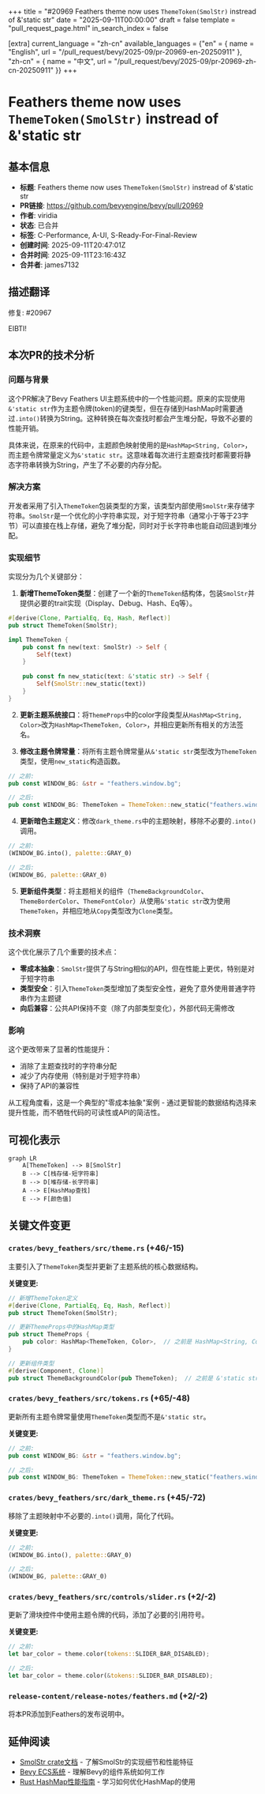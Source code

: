 +++
title = "#20969 Feathers theme now uses `ThemeToken(SmolStr)` instread of &'static str"
date = "2025-09-11T00:00:00"
draft = false
template = "pull_request_page.html"
in_search_index = false

[extra]
current_language = "zh-cn"
available_languages = {"en" = { name = "English", url = "/pull_request/bevy/2025-09/pr-20969-en-20250911" }, "zh-cn" = { name = "中文", url = "/pull_request/bevy/2025-09/pr-20969-zh-cn-20250911" }}
+++

# Feathers theme now uses `ThemeToken(SmolStr)` instread of &'static str

## 基本信息
- **标题**: Feathers theme now uses `ThemeToken(SmolStr)` instread of &'static str
- **PR链接**: https://github.com/bevyengine/bevy/pull/20969
- **作者**: viridia
- **状态**: 已合并
- **标签**: C-Performance, A-UI, S-Ready-For-Final-Review
- **创建时间**: 2025-09-11T20:47:01Z
- **合并时间**: 2025-09-11T23:16:43Z
- **合并者**: james7132

## 描述翻译
修复: #20967

EIBTI!

## 本次PR的技术分析

### 问题与背景
这个PR解决了Bevy Feathers UI主题系统中的一个性能问题。原来的实现使用`&'static str`作为主题令牌(token)的键类型，但在存储到HashMap时需要通过`.into()`转换为String。这种转换在每次查找时都会产生堆分配，导致不必要的性能开销。

具体来说，在原来的代码中，主题颜色映射使用的是`HashMap<String, Color>`，而主题令牌常量定义为`&'static str`。这意味着每次进行主题查找时都需要将静态字符串转换为String，产生了不必要的内存分配。

### 解决方案
开发者采用了引入`ThemeToken`包装类型的方案，该类型内部使用`SmolStr`来存储字符串。`SmolStr`是一个优化的小字符串实现，对于短字符串（通常小于等于23字节）可以直接在栈上存储，避免了堆分配，同时对于长字符串也能自动回退到堆分配。

### 实现细节
实现分为几个关键部分：

1. **新增ThemeToken类型**：创建了一个新的`ThemeToken`结构体，包装`SmolStr`并提供必要的trait实现（Display、Debug、Hash、Eq等）。

```rust
#[derive(Clone, PartialEq, Eq, Hash, Reflect)]
pub struct ThemeToken(SmolStr);

impl ThemeToken {
    pub const fn new(text: SmolStr) -> Self {
        Self(text)
    }
    
    pub const fn new_static(text: &'static str) -> Self {
        Self(SmolStr::new_static(text))
    }
}
```

2. **更新主题系统接口**：将`ThemeProps`中的color字段类型从`HashMap<String, Color>`改为`HashMap<ThemeToken, Color>`，并相应更新所有相关的方法签名。

3. **修改主题令牌常量**：将所有主题令牌常量从`&'static str`类型改为`ThemeToken`类型，使用`new_static`构造函数。

```rust
// 之前:
pub const WINDOW_BG: &str = "feathers.window.bg";

// 之后:
pub const WINDOW_BG: ThemeToken = ThemeToken::new_static("feathers.window.bg");
```

4. **更新暗色主题定义**：修改`dark_theme.rs`中的主题映射，移除不必要的`.into()`调用。

```rust
// 之前:
(WINDOW_BG.into(), palette::GRAY_0)

// 之后:
(WINDOW_BG, palette::GRAY_0)
```

5. **更新组件类型**：将主题相关的组件（`ThemeBackgroundColor`、`ThemeBorderColor`、`ThemeFontColor`）从使用`&'static str`改为使用`ThemeToken`，并相应地从`Copy`类型改为`Clone`类型。

### 技术洞察
这个优化展示了几个重要的技术点：

- **零成本抽象**：`SmolStr`提供了与String相似的API，但在性能上更优，特别是对于短字符串
- **类型安全**：引入`ThemeToken`类型增加了类型安全性，避免了意外使用普通字符串作为主题键
- **向后兼容**：公共API保持不变（除了内部类型变化），外部代码无需修改

### 影响
这个更改带来了显著的性能提升：
- 消除了主题查找时的字符串分配
- 减少了内存使用（特别是对于短字符串）
- 保持了API的兼容性

从工程角度看，这是一个典型的"零成本抽象"案例 - 通过更智能的数据结构选择来提升性能，而不牺牲代码的可读性或API的简洁性。

## 可视化表示

```mermaid
graph LR
    A[ThemeToken] --> B[SmolStr]
    B --> C[栈存储-短字符串]
    B --> D[堆存储-长字符串]
    A --> E[HashMap查找]
    E --> F[颜色值]
```

## 关键文件变更

### `crates/bevy_feathers/src/theme.rs` (+46/-15)
主要引入了`ThemeToken`类型并更新了主题系统的核心数据结构。

**关键变更:**
```rust
// 新增ThemeToken定义
#[derive(Clone, PartialEq, Eq, Hash, Reflect)]
pub struct ThemeToken(SmolStr);

// 更新ThemeProps中的HashMap类型
pub struct ThemeProps {
    pub color: HashMap<ThemeToken, Color>,  // 之前是 HashMap<String, Color>
}

// 更新组件类型
#[derive(Component, Clone)]
pub struct ThemeBackgroundColor(pub ThemeToken);  // 之前是 &'static str
```

### `crates/bevy_feathers/src/tokens.rs` (+65/-48)
更新所有主题令牌常量使用`ThemeToken`类型而不是`&'static str`。

**关键变更:**
```rust
// 之前:
pub const WINDOW_BG: &str = "feathers.window.bg";

// 之后:
pub const WINDOW_BG: ThemeToken = ThemeToken::new_static("feathers.window.bg");
```

### `crates/bevy_feathers/src/dark_theme.rs` (+45/-72)
移除了主题映射中不必要的`.into()`调用，简化了代码。

**关键变更:**
```rust
// 之前:
(WINDOW_BG.into(), palette::GRAY_0)

// 之后: 
(WINDOW_BG, palette::GRAY_0)
```

### `crates/bevy_feathers/src/controls/slider.rs` (+2/-2)
更新了滑块控件中使用主题令牌的代码，添加了必要的引用符号。

**关键变更:**
```rust
// 之前:
let bar_color = theme.color(tokens::SLIDER_BAR_DISABLED);

// 之后:
let bar_color = theme.color(&tokens::SLIDER_BAR_DISABLED);
```

### `release-content/release-notes/feathers.md` (+2/-2)
将本PR添加到Feathers的发布说明中。

## 延伸阅读

- [SmolStr crate文档](https://docs.rs/smol_str/latest/smol_str/) - 了解SmolStr的实现细节和性能特征
- [Bevy ECS系统](https://bevyengine.org/learn/book/getting-started/ecs/) - 理解Bevy的组件系统如何工作
- [Rust HashMap性能指南](https://doc.rust-lang.org/std/collections/struct.HashMap.html) - 学习如何优化HashMap的使用